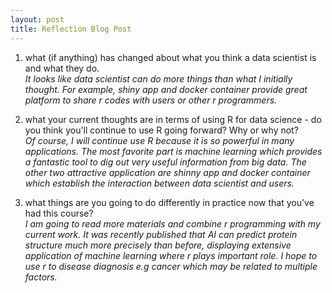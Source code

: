 ```yaml
---
layout: post
title: Reflection Blog Post 
---
```

1. what (if anything) has changed about what you think a data scientist is and what they do.     
  *It looks like data scientist can do more things than what I initially thought. For example, shiny app and docker container provide great platform to share r codes with users or other r programmers.*   
  
2. what your current thoughts are in terms of using R for data science - do you think you'll continue to use R going forward?  Why or why not?  
  *Of course, I will continue use R because it is so powerful in many applications. The most favorite part is machine learning which provides a fantastic tool to dig out very useful information from big data. The other two attractive application are shinny app and docker container which establish the interaction between data scientist and users.*
   
3. what things are you going to do differently in practice now that you've had this course?  
  *I am going to read more materials and combine r programming with my current work. It was recently published that AI can predict protein structure much more precisely than before, displaying extensive application of machine learning where r plays important role. I hope to use r to disease diagnosis e.g cancer which may be related to multiple factors.*
